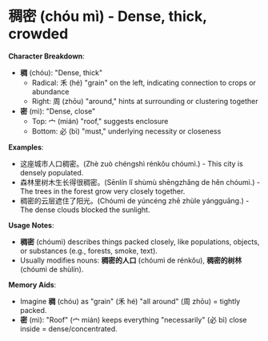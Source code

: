 # **稠密 (chóu mì) - Dense, thick, crowded**

**Character Breakdown**:  
- **稠** (chóu): "Dense, thick"
  - Radical: 禾 (hé) "grain" on the left, indicating connection to crops or abundance
  - Right: 周 (zhōu) "around," hints at surrounding or clustering together  
- **密** (mì): "Dense, close"
  - Top: 宀 (mián) "roof," suggests enclosure
  - Bottom: 必 (bì) "must," underlying necessity or closeness

**Examples**:  
- 这座城市人口稠密。(Zhè zuò chéngshì rénkǒu chóumì.) - This city is densely populated.  
- 森林里树木生长得很稠密。(Sēnlín lǐ shùmù shēngzhǎng de hěn chóumì.) - The trees in the forest grow very closely together.  
- 稠密的云层遮住了阳光。(Chóumì de yúncéng zhē zhùle yángguāng.) - The dense clouds blocked the sunlight.

**Usage Notes**:  
- **稠密** (chóumì) describes things packed closely, like populations, objects, or substances (e.g., forests, smoke, text).  
- Usually modifies nouns: **稠密的人口** (chóumì de rénkǒu), **稠密的树林** (chóumì de shùlín).

**Memory Aids**:  
- Imagine **稠** (chóu) as "grain" (禾 hé) "all around" (周 zhōu) = tightly packed.  
- **密** (mì): "Roof" (宀 mián) keeps everything "necessarily" (必 bì) close inside = dense/concentrated.